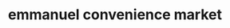 ---
title: "emmanuel convenience market"
url: /east-boston/emmanuel-convenience-market/
shop: Lebensmittel
---